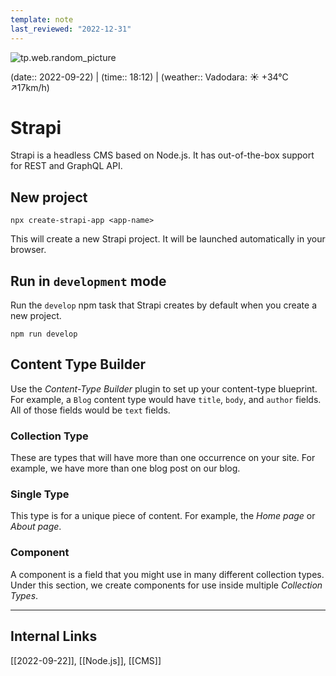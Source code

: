 ```yaml
---
template: note
last_reviewed: "2022-12-31"
---
```

![tp.web.random_picture](https://images.unsplash.com/photo-1590328890650-1c94261ff33e?crop=entropy&cs=tinysrgb&fit=crop&fm=jpg&h=300&ixid=MnwxfDB8MXxyYW5kb218MHx8dHJlZSxsYW5kc2NhcGUsd2F0ZXIsbW91bnRhaW58fHx8fHwxNjYzODUwNTM3&ixlib=rb-1.2.1&q=80&utm_campaign=api-credit&utm_medium=referral&utm_source=unsplash_source&w=900)

(date:: 2022-09-22) | (time:: 18:12) | (weather:: Vadodara: ☀️   +34°C ↗17km/h)

# Strapi
Strapi is a headless CMS based on Node.js. It has out-of-the-box support for REST and GraphQL API.

## New project
```shell
npx create-strapi-app <app-name>
```

This will create a new Strapi project. It will be launched automatically in your browser.

## Run in `development` mode
Run the `develop` npm task that Strapi creates by default when you create a new project.

```shell
npm run develop
```

## Content Type Builder
Use the *Content-Type Builder* plugin to set up your content-type blueprint. For example, a `Blog` content type would have `title`, `body`, and `author` fields. All of those fields would be `text` fields.

### Collection Type
These are types that will have more than one occurrence on your site. For example, we have more than one blog post on our blog.

### Single Type
This type is for a unique piece of content. For example, the *Home page* or *About page*.

### Component 
A component is a field that you might use in many different collection types. Under this section, we create components for use inside multiple *Collection Types*.

---
## Internal Links
[[2022-09-22]], [[Node.js]], [[CMS]] 